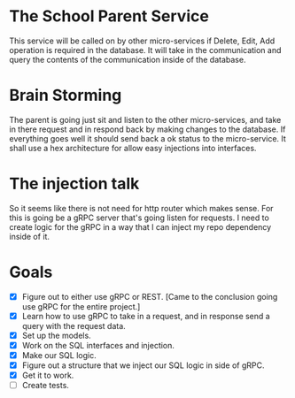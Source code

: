 # The School Parent Service

This service will be called on by other micro-services if Delete, Edit, Add operation is required in the database.
It will take in the communication and query the contents of the communication inside of the database.

# Brain Storming
The parent is going just sit and listen to the other micro-services, and take in there request and in respond back by making changes to the database.
If everything goes well it should send back a ok status to the micro-service.
It shall use a hex architecture for allow easy injections into interfaces.

# The injection talk
So it seems like there is not need for http router which makes sense. For this is going be a gRPC server that's going listen for requests.
I need to create logic for the gRPC in a way that I can inject my repo dependency inside of it.


# Goals
- [x] Figure out to either use gRPC or REST. [Came to the conclusion going use gRPC for the entire project.]
- [x] Learn how to use gRPC to take in a request, and in response send a query with the request data.
- [x] Set up the models.
- [x] Work on the SQL interfaces and injection.
- [x] Make our SQL logic.
- [x] Figure out a structure that we inject our SQL logic in side of gRPC.
- [x] Get it to work.
- [ ] Create tests.
